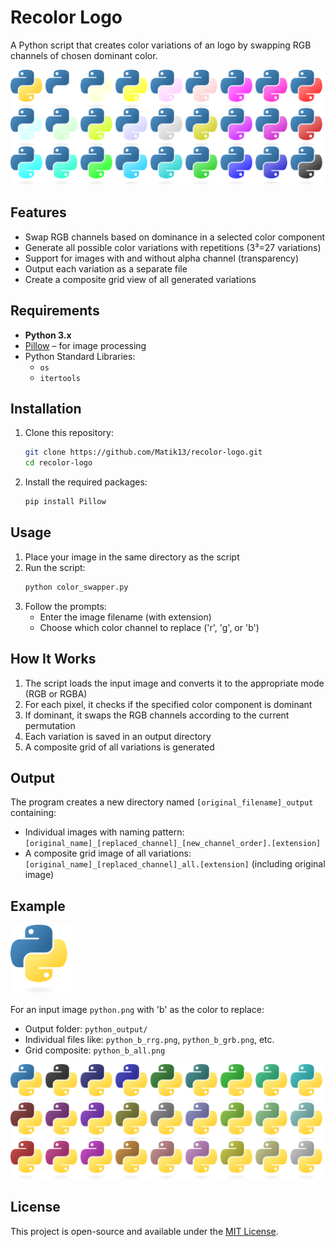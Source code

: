 # Recolor Logo

A Python script that creates color variations of an logo by swapping RGB channels of chosen dominant color.

![python_r_all.png](https://github.com/Matik13/recolor-logo/blob/main/python_r_all.png)

## Features

- Swap RGB channels based on dominance in a selected color component
- Generate all possible color variations with repetitions (3³=27 variations)
- Support for images with and without alpha channel (transparency)
- Output each variation as a separate file
- Create a composite grid view of all generated variations

## Requirements

- **Python 3.x**
- [Pillow](https://pypi.org/project/pillow/) – for image processing
- Python Standard Libraries:
  - `os`
  - `itertools`

## Installation

1. Clone this repository:

   ```bash
   git clone https://github.com/Matik13/recolor-logo.git
   cd recolor-logo
   ```

2. Install the required packages:
   ```bash
   pip install Pillow
   ```

## Usage

1. Place your image in the same directory as the script
2. Run the script:
   ```bash
   python color_swapper.py
   ```
3. Follow the prompts:
   - Enter the image filename (with extension)
   - Choose which color channel to replace ('r', 'g', or 'b')

## How It Works

1. The script loads the input image and converts it to the appropriate mode (RGB or RGBA)
2. For each pixel, it checks if the specified color component is dominant
3. If dominant, it swaps the RGB channels according to the current permutation
4. Each variation is saved in an output directory
5. A composite grid of all variations is generated

## Output

The program creates a new directory named `[original_filename]_output` containing:

- Individual images with naming pattern: `[original_name]_[replaced_channel]_[new_channel_order].[extension]`
- A composite grid image of all variations: `[original_name]_[replaced_channel]_all.[extension]` (including original image)

## Example

<img src="https://github.com/Matik13/recolor-logo/blob/main/python.png" alt="python.png" width="100"/>

For an input image `python.png` with 'b' as the color to replace:

- Output folder: `python_output/`
- Individual files like: `python_b_rrg.png`, `python_b_grb.png`, etc.
- Grid composite: `python_b_all.png`

![python_b_all.png](https://github.com/Matik13/recolor-logo/blob/main/python_b_all.png)

## License

This project is open-source and available under the [MIT License](LICENSE).
